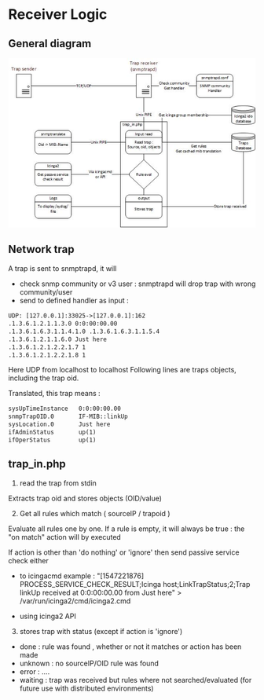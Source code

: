 Receiver Logic
===============


General diagram
---------------


![diag](img/receiver-diagram.jpg)

Network trap 
---------------

A trap is sent to snmptrapd, it will 

* check snmp community or v3 user : snmptrapd will drop trap with wrong community/user
* send to defined handler as input :

```
UDP: [127.0.0.1]:33025->[127.0.0.1]:162
.1.3.6.1.2.1.1.3.0 0:0:00:00.00
.1.3.6.1.6.3.1.1.4.1.0 .1.3.6.1.6.3.1.1.5.4
.1.3.6.1.2.1.1.6.0 Just here
.1.3.6.1.2.1.2.2.1.7 1
.1.3.6.1.2.1.2.2.1.8 1
```
Here UDP from localhost to localhost
Following lines are traps objects, including the trap oid.

Translated, this trap means : 

```
sysUpTimeInstance	0:0:00:00.00
snmpTrapOID.0		IF-MIB::linkUp
sysLocation.0		Just here
ifAdminStatus		up(1)
ifOperStatus		up(1)
```

trap_in.php
---------------

1) read the trap from stdin

Extracts trap oid and stores objects (OID/value)

2) Get all rules which match ( sourceIP / trapoid )

Evaluate all rules one by one.
If a rule is empty, it will always be true : the "on match" action will by executed

If action is other than 'do nothing' or 'ignore' then send passive service check either

* to icingacmd
example : "[1547221876] PROCESS_SERVICE_CHECK_RESULT;Icinga host;LinkTrapStatus;2;Trap linkUp received at 0:0:00:00.00 from Just here" > /var/run/icinga2/cmd/icinga2.cmd

* using icinga2 API

3) stores trap with status (except if action is 'ignore')
- done : rule was found , whether or not it matches or action has been made
- unknown : no sourceIP/OID rule was found
- error : ....
- waiting : trap was received but rules where not searched/evaluated (for future use with distributed environments)
